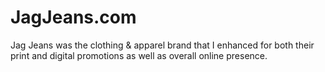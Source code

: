 # JagJeans.com
Jag Jeans was the clothing & apparel brand that I enhanced for both their print and digital promotions as well as overall online presence.
